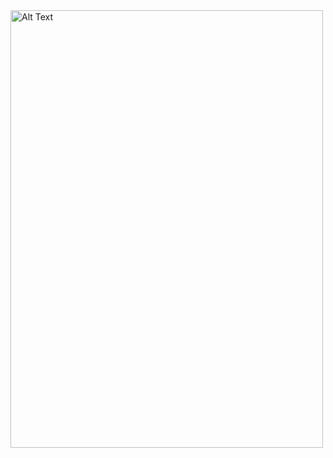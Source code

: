 

<img src="https://github.com/AkanshaTech/Android-ChatBot-ImageGenratorAPP/assets/158189086/0988a514-bc1d-42cc-a3a3-b96ad14124f3" alt="Alt Text" width="500" height="700"/>

